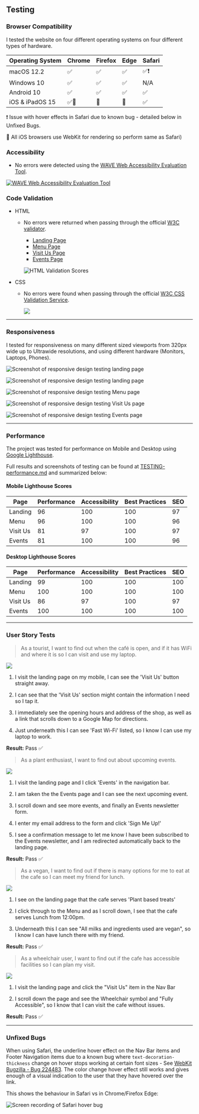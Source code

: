 ## Testing


### Browser Compatibility

I tested the website on four different operating systems on four different types of hardware.


| Operating System | Chrome | Firefox | Edge | Safari |
|------------------|--------|---------|------|--------|
| macOS 12.2       | ✅      | ✅       | ✅    | ✅❗️     |
| Windows 10       | ✅      | ✅       | ✅    | N/A     |
| Android 10       | ✅      | ✅       | ✅    | ✅      |
| iOS & iPadOS 15  | ✅🔸     | 🔸       | 🔸    | ✅      |

❗️ Issue with hover effects in Safari due to known bug - detailed below in Unfixed Bugs.

🔸 All iOS browsers use WebKit for rendering so perform same as Safari)

### Accessibility

- No errors were detected using the [WAVE Web Accessibility Evaluation Tool](https://wave.webaim.org/report#/https://www.davidindub.com/plant-cafe/).


[![WAVE Web Accessibility Evaluation Tool](/documentation/images/testing/testing-wave-accessibility.png)](https://wave.webaim.org/report#/https://www.davidindub.com/plant-cafe/)


### Code Validation

- HTML

  - No errors were returned when passing through the official [W3C validator](https://validator.w3.org/nu/?doc=https%3A%2F%2Fwww.davidindub.com%2Fplant-cafe%2F).

    - [Landing Page](https://validator.w3.org/nu/?doc=https://www.davidindub.com/plant-cafe/index.html)
    - [Menu Page](https://validator.w3.org/nu/?doc=https://www.davidindub.com/plant-cafe/menu.html)
    - [Visit Us Page](https://validator.w3.org/nu/?doc=https://www.davidindub.com/plant-cafe/findus.html)
    - [Events Page](https://validator.w3.org/nu/?doc=https://www.davidindub.com/plant-cafe/events.html)

    ![HTML Validation Scores](/documentation/images/testing/testing-html-validation.png)

- CSS

  - No errors were found when passing through the official [W3C CSS Validation Service](https://jigsaw.w3.org/css-validator/validator?uri=https%3A%2F%2Fwww.davidindub.com%2Fplant-cafe%2F&profile=css3svg&usermedium=all&warning=1&vextwarning=&lang=en).

    [![](https://jigsaw.w3.org/css-validator/images/vcss)](https://jigsaw.w3.org/css-validator/validator?uri=https%3A%2F%2Fwww.davidindub.com%2Fplant-cafe%2F&profile=css3svg&usermedium=all&warning=1&vextwarning=&lang=en)

***

### Responsiveness

I tested for responsiveness on many different sized viewports from 320px wide up to Ultrawide resolutions, and using different hardware (Monitors, Laptops, Phones).

![Screenshot of responsive design testing landing page](../documentation/images/screenshots/screenshot-responsive-hero.png)

![Screenshot of responsive design testing landing page](../documentation/images/screenshots/screenshot-responsive-cards.png)

![Screenshot of responsive design testing Menu page](../documentation/images/screenshots/screenshot-responsive-menu.png)

![Screenshot of responsive design testing Visit Us page](../documentation/images/screenshots/screenshot-responsive-visitus.png)

![Screenshot of responsive design testing Events page](../documentation/images/screenshots/screenshot-responsive-events.png)
  
***
    
### Performance

The project was tested for performance on Mobile and Desktop using [Google Lighthouse](https://developers.google.com/web/tools/lighthouse).

Full results and screenshots of testing can be found at [TESTING-performance.md](/documentation/TESTING-performance.md) and summarized below:

#### Mobile Lighthouse Scores

| **Page** | **Performance** | **Accessibility** | **Best Practices** | **SEO** |
|----------|-----------------|-------------------|--------------------|---------|
| Landing  | 96              | 100               | 100                | 97      |
| Menu     | 96              | 100               | 100                | 96      |
| Visit Us | 81              | 97                | 100                | 97      |
| Events   | 81              | 100               | 100                | 96      | 

#### Desktop Lighthouse Scores

| **Page** | **Performance** | **Accessibility** | **Best Practices** | **SEO** |
|----------|-----------------|-------------------|--------------------|---------|
| Landing  | 99              | 100               | 100                | 100     |
| Menu     | 100             | 100               | 100                | 100     |
| Visit Us | 86              | 97                | 100                | 97      |
| Events   | 100             | 100               | 100                | 100     |

***

### User Story Tests


> As a tourist, I want to find out when the café is open, and if it has WiFi and where it is so I can visit and use my laptop.  

![](../documentation/images/testing/user-stories/user-stories-tourist.gif)

1. I visit the landing page on my mobile, I can see the 'Visit Us' button straight away.

2. I can see that the 'Visit Us' section might contain the information I need so I tap it.

3. I immediately see the opening hours and address of the shop, as well as a link that scrolls down to a Google Map for directions.

4. Just underneath this I can see 'Fast Wi-Fi' listed, so I know I can use my laptop to work.

**Result:** Pass ✅


> As a plant enthusiast, I want to find out about upcoming events.  

![](../documentation/images/testing/user-stories/user-stories-plant-fan.gif)

1. I visit the landing page and I click 'Events' in the navigation bar.

2. I am taken the the Events page and I can see the next upcoming event.

3. I scroll down and see more events, and finally an Events newsletter form.

4. I enter my email address to the form and click 'Sign Me Up!'

5. I see a confirmation message to let me know I have been subscribed to the Events newsletter, and I am redirected automatically back to the landing page.

**Result:** Pass ✅


> As a vegan, I want to find out if there is many options for me to eat at the cafe so I can meet my friend for lunch.  

![](../documentation/images/testing/user-stories/user-stories-vegan.gif)

1. I see on the landing page that the cafe serves 'Plant based treats'

2. I click through to the Menu and as I scroll down, I see that the cafe serves Lunch from 12:00pm.

3. Underneath this I can see "All milks and ingredients used are vegan", so I know I can have lunch there with my friend.  

**Result:** Pass ✅


> As a wheelchair user, I want to find out if the cafe has accessible facilities so I can plan my visit.

![](../documentation/images/testing/user-stories/user-stories-wheelchair.gif)

1. I visit the landing page and click the "Visit Us" item in the Nav Bar

2. I scroll down the page and see the Wheelchair symbol and "Fully Accessible", so I know that I can visit the cafe without issues.

**Result:** Pass ✅

***

### Unfixed Bugs

When using Safari, the underline hover effect on the Nav Bar items and Footer Navigation items due to a known bug where `text-decoration-thickness` change on hover stops working at certain font sizes - See [WebKit Bugzilla - Bug 224483](https://bugs.webkit.org/show_bug.cgi?id=224483).
The color change hover effect still works and gives enough of a visual indication to the user that they have hovered over the link.

This shows the behaviour in Safari vs in Chrome/Firefox Edge:

![Screen recording of Safari hover bug](../documentation/images/testing/screenrecording-safari-hover-bug.gif)